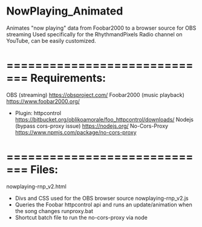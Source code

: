 # NowPlaying_Animated
Animates "now playing" data from Foobar2000 to a browser source for OBS streaming
Used specifically for the RhythmandPixels Radio channel on YouTube, can be easily customized. 

=============================
Requirements:
=============================
OBS (streaming) https://obsproject.com/
Foobar2000 (music playback) https://www.foobar2000.org/
  - Plugin: httpcontrol https://bitbucket.org/oblikoamorale/foo_httpcontrol/downloads/
Nodejs (bypass cors-proxy issue) https://nodejs.org/
  No-Cors-Proxy https://www.npmjs.com/package/no-cors-proxy

=============================
Files:
=============================
nowplaying-rnp_v2.html
  - Divs and CSS used for the OBS browser source
nowplaying-rnp_v2.js
  - Queries the Foobar httpcontrol api and runs an update/animation when the song changes
runproxy.bat
  - Shortcut batch file to run the no-cors-proxy via node

